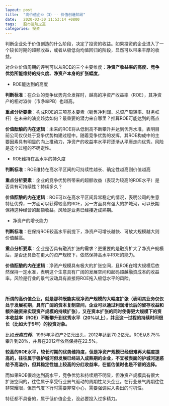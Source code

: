 ```yaml
---
layout: post
title:  "高价值企业（3）-- 价值创造阶段"
date:   2020-03-30 11:53:14 +0800
tags:   股市进阶之道
categories: 投资
---
```


判断企业处于价值创造的什么阶段，决定了投资的收益。如果投资的企业进入了一个较长时期的超额收益，或者从极低向均值回归的阶段，显然可以带来丰厚的收益。

对企业价值周期的评判可以从ROE的三个主要维度：**净资产收益率的高度、竞争优势所能维持的持久度、净资产本身的扩张幅度**。

+ ROE能达到的高度

**判断标准**：在企业的竞争优势完全发挥时，越高的净资产收益率（ROE），其净资产的相对溢价（市净率PB）也越高。

**重点分析要素**：构成ROE的三项基本要素（销售净利润、总资产周转率、财务杠杆）在未来的演变趋势如何？最重要的潜力来自哪里？推算ROE可能达到的高点

**价值酝酿的内在逻辑**：未来的ROE将从低到高不断攀升并达到优秀水准，表明目前公司仅仅处于竞争优势构建过程中。随着竞争优势的发挥，其ROE构成中的主要因素具有明显的向上推动力，净资产的收益率水平将逐渐从平庸走向优秀。风险是这个过程的不确定性。

+ ROE维持在高水平的持久度

**判断标准**：ROE维持在高水平区间的可持续性越长、确定性越高则价值越高

**重点分析要素**：企业的竞争优势所带来的超额收益（表现为较高的ROE水平）是否具有可持续性？持续多久？

**价值酝酿的内在逻辑**：ROE可以在高水平区间异常稳定的情况，表明公司的生意特征优秀，一方面可以获得较高的ROE，另一方面具有强大的护城河，可以长期保持这种经营的超额收益。风险是业务已经接近成熟期。

+ 净资产的增长能力

**判断标准**：在保持ROE较高水平前提下，净资产可增长越快、可放大规模越大则价值越高。

**重点分析要素**：企业是否具有融资扩张的需求？更重要的是融资扩大了净资产规模后，是否还具备在更大的资产规模下，依然保持高水平ROE的能力。

**价值酝酿的内在逻辑**：净资产规模具有极大的扩张空间，且ROE在增大规模后依然保持一定水准，表明这个生意具有广阔的发展空间和起码超越融资成本的收益率。风险是行业的景气波动具有直接将ROE拖入极低水平的风险。

<br>

**所谓的高价值企业，就是那种既能实现净资产规模的大幅度扩张（表明其业务仅仅处于发展初期，具有广阔的资本复制空间，企业可以通过利润增长后的留存收益和额外融资来实现资产规模的持续扩张），又在资本扩张的同时使得更大规模下的资本收益率（ROE）不断攀升到优秀水平（20%以上），并且这一过程的持续时间很长（比如大于5年）的投资对象。**

比如***云南白药***，1995年净资产2亿元出头，2012年达到70.2亿元。ROE从8.75%攀升到28%，并且在2012年依然保持在22.5%。

**较高的ROE水平，较长时期的优势维持度，但是净资产规模已经很难再大幅度提高的，往往属于强护城河但发展已经进入成熟期的企业，不宜被表面的护城河迷惑给予高溢价，但其稳定性加上较高的分红收益率，在低估值时也是不错的选择。**

而如果ROE很难达到高水平，竞争优势和持续期不明显，但净资产规模具有很大扩张空间的，往往属于享受行业景气驱动的周期性龙头企业。在行业景气周期往往非常耀眼，但景气度下行时需要非常小心，需要强调买入卖出的时机性。

特征都不具备的，属于低价值企业，没必要投入过多精力。